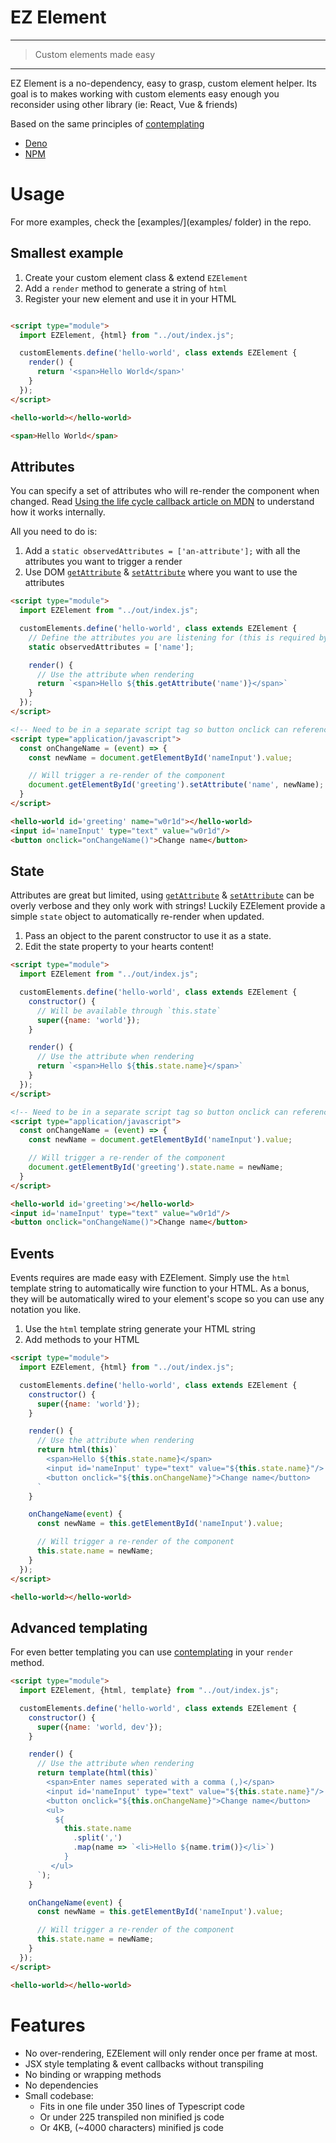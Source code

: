 EZ Element
===
---
> Custom elements made easy
---

EZ Element is a no-dependency, easy to grasp, custom element helper. Its goal is to makes working with custom elements
easy enough you reconsider using other library (ie: React, Vue & friends)

Based on the same principles of [contemplating](https://github.com/drawm/contemplating/)

* [Deno](https://deno.land/x/ezelement)
* [NPM](https://www.npmjs.com/package/ezelement)

# Usage

For more examples, check the [examples/](examples/ folder) in the repo.

## Smallest example

1. Create your custom element class & extend `EZElement`
2. Add a `render` method to generate a string of `html`
3. Register your new element and use it in your HTML

```html

<script type="module">
  import EZElement, {html} from "../out/index.js";

  customElements.define('hello-world', class extends EZElement {
    render() {
      return '<span>Hello World</span>'
    }
  });
</script>

<hello-world></hello-world>
```

```html
<span>Hello World</span>
```

## Attributes
You can specify a set of attributes who will re-render the component when changed.
Read [Using the life cycle callback article on MDN](https://developer.mozilla.org/en-US/docs/Web/Web_Components/Using_custom_elements#using_the_lifecycle_callbacks) to understand how it works internally.

All you need to do is:
1. Add a `static observedAttributes = ['an-attribute'];` with all the attributes you want to trigger a render
2. Use DOM [`getAttribute`](https://developer.mozilla.org/en-US/docs/Web/API/Element/getAttribute) & [`setAttribute`](https://developer.mozilla.org/en-US/docs/Web/API/Element/setAttribute) where you want to use the attributes

```html
<script type="module">
  import EZElement from "../out/index.js";

  customElements.define('hello-world', class extends EZElement {
    // Define the attributes you are listening for (this is required by custom element spec)
    static observedAttributes = ['name'];

    render() {
      // Use the attribute when rendering
      return `<span>Hello ${this.getAttribute('name')}</span>`
    }
  });
</script>

<!-- Need to be in a separate script tag so button onclick can reference to the onChangeName callback -->
<script type="application/javascript">
  const onChangeName = (event) => {
    const newName = document.getElementById('nameInput').value;

    // Will trigger a re-render of the component
    document.getElementById('greeting').setAttribute('name', newName);
  }
</script>

<hello-world id='greeting' name="w0r1d"></hello-world>
<input id='nameInput' type="text" value="w0r1d"/>
<button onclick="onChangeName()">Change name</button>
```

## State
Attributes are great but limited, using [`getAttribute`](https://developer.mozilla.org/en-US/docs/Web/API/Element/getAttribute) & [`setAttribute`](https://developer.mozilla.org/en-US/docs/Web/API/Element/setAttribute) can be overly verbose and they only work with strings!
Luckily EZElement provide a simple `state` object to automatically re-render when updated.

1. Pass an object to the parent constructor to use it as a state.
2. Edit the state property to your hearts content!

```html
<script type="module">
  import EZElement from "../out/index.js";

  customElements.define('hello-world', class extends EZElement {
    constructor() {
      // Will be available through `this.state`
      super({name: 'world'});
    }

    render() {
      // Use the attribute when rendering
      return `<span>Hello ${this.state.name}</span>`
    }
  });
</script>

<!-- Need to be in a separate script tag so button onclick can reference to the onChangeName callback -->
<script type="application/javascript">
  const onChangeName = (event) => {
    const newName = document.getElementById('nameInput').value;

    // Will trigger a re-render of the component
    document.getElementById('greeting').state.name = newName;
  }
</script>

<hello-world id='greeting'></hello-world>
<input id='nameInput' type="text" value="w0r1d"/>
<button onclick="onChangeName()">Change name</button>
```

## Events
Events requires are made easy with EZElement.
Simply use the `html` template  string to automatically wire function to your HTML.
As a bonus, they will be automatically wired to your element's scope so you can use any notation you like.

1. Use the `html` template string generate your HTML string
2. Add methods to your HTML

```html
<script type="module">
  import EZElement, {html} from "../out/index.js";

  customElements.define('hello-world', class extends EZElement {
    constructor() {
      super({name: 'world'});
    }

    render() {
      // Use the attribute when rendering
      return html(this)`
        <span>Hello ${this.state.name}</span>
        <input id='nameInput' type="text" value="${this.state.name}"/>
        <button onclick="${this.onChangeName}">Change name</button>
      `
    }

    onChangeName(event) {
      const newName = this.getElementById('nameInput').value;

      // Will trigger a re-render of the component
      this.state.name = newName;
    }
  });
</script>

<hello-world></hello-world>
```

## Advanced templating
For even better templating you can use [contemplating](https://github.com/drawm/contemplating/) in your `render` method.

```html
<script type="module">
  import EZElement, {html, template} from "../out/index.js";

  customElements.define('hello-world', class extends EZElement {
    constructor() {
      super({name: 'world, dev'});
    }

    render() {
      // Use the attribute when rendering
      return template(html(this)`
        <span>Enter names seperated with a comma (,)</span>
        <input id='nameInput' type="text" value="${this.state.name}"/>
        <button onclick="${this.onChangeName}">Change name</button>
        <ul>
          ${
            this.state.name
              .split(',')
              .map(name => `<li>Hello ${name.trim()}</li>`)
            }
         </ul>
      `);
    }

    onChangeName(event) {
      const newName = this.getElementById('nameInput').value;

      // Will trigger a re-render of the component
      this.state.name = newName;
    }
  });
</script>

<hello-world></hello-world>
```

# Features
* No over-rendering, EZElement will only render once per frame at most.
* JSX style templating & event callbacks without transpiling
* No binding or wrapping methods
* No dependencies
* Small codebase:
  * Fits in one file under 350 lines of Typescript code
  * Or under 225 transpiled non minified js code
  * Or 4KB, (~4000 characters) minified js code

